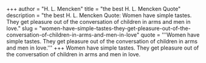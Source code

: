 +++
author = "H. L. Mencken"
title = "the best H. L. Mencken Quote"
description = "the best H. L. Mencken Quote: Women have simple tastes. They get pleasure out of the conversation of children in arms and men in love."
slug = "women-have-simple-tastes-they-get-pleasure-out-of-the-conversation-of-children-in-arms-and-men-in-love"
quote = '''Women have simple tastes. They get pleasure out of the conversation of children in arms and men in love.'''
+++
Women have simple tastes. They get pleasure out of the conversation of children in arms and men in love.
